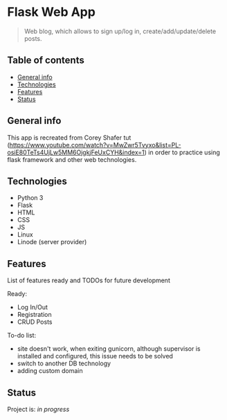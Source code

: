 # Flask Web App
> Web blog, which allows to sign up/log in, create/add/update/delete posts.

## Table of contents
* [General info](#general-info)
* [Technologies](#technologies)
* [Features](#features)
* [Status](#status)

## General info
This app is recreated from Corey Shafer tut (https://www.youtube.com/watch?v=MwZwr5Tvyxo&list=PL-osiE80TeTs4UjLw5MM6OjgkjFeUxCYH&index=1) in order to practice using flask framework and other web technologies. 

## Technologies
* Python 3
* Flask 
* HTML
* CSS
* JS
* Linux
* Linode (server provider)

## Features
List of features ready and TODOs for future development

Ready:
* Log In/Out
* Registration
* CRUD Posts

To-do list:
* site doesn't work, when exiting gunicorn, although supervisor is installed and configured, this issue needs to be solved
* switch to another DB technology
* adding custom domain

## Status
Project is: _in progress_
